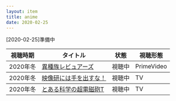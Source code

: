 ```yaml
---
layout: item
title: anime
date: 2020-02-25
---
```

[2020-02-25]準備中
<table class="table table-striped">
  <thead>
    <tr>
      <th>視聴時期</th>
      <th>タイトル</th>
      <th>状態</th>
      <th>視聴形態</th>
    </tr>
  </thead>
  <tbody>
    <tr>
      <td>2020年冬</td>
      <td><a href="https://isyuzoku.com/">異種族レビュアーズ</a></td>
      <td>視聴中</td>
      <td>PrimeVideo</td>
    </tr>
  </tbody>
  <tbody>
    <tr>
      <td>2020年冬</td>
      <td><a href="http://eizouken-anime.com/">映像研には手を出すな！</a></td>
      <td>視聴中</td>
      <td>TV</td>
    </tr>
  </tbody>
  <tbody>
    <tr>
      <td>2020年冬</td>
      <td><a href="https://toaru-project.com/railgun_t/">とある科学の超電磁砲T</a></td>
      <td>視聴中</td>
      <td>TV</td>
    </tr>
  </tbody>
</table>